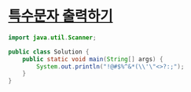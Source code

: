 # [특수문자 출력하기](https://school.programmers.co.kr/learn/courses/30/lessons/181948)
```java
import java.util.Scanner;

public class Solution {
    public static void main(String[] args) {
        System.out.println("!@#$%^&*(\\'\"<>?:;");
    }
}
```